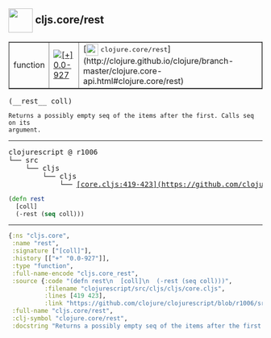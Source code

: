 ## <img width="48px" valign="middle" src="http://i.imgur.com/Hi20huC.png"> cljs.core/rest

 <table border="1">
<tr>
<td>function</td>
<td><a href="https://github.com/cljsinfo/api-refs/tree/0.0-927"><img valign="middle" alt="[+] 0.0-927" src="https://img.shields.io/badge/+-0.0--927-lightgrey.svg"></a> </td>
<td>
[<img height="24px" valign="middle" src="http://i.imgur.com/1GjPKvB.png"> <samp>clojure.core/rest</samp>](http://clojure.github.io/clojure/branch-master/clojure.core-api.html#clojure.core/rest)
</td>
</tr>
</table>

 <samp>
(__rest__ coll)<br>
</samp>

```
Returns a possibly empty seq of the items after the first. Calls seq on its
argument.
```

---

 <pre>
clojurescript @ r1006
└── src
    └── cljs
        └── cljs
            └── <ins>[core.cljs:419-423](https://github.com/clojure/clojurescript/blob/r1006/src/cljs/cljs/core.cljs#L419-L423)</ins>
</pre>

```clj
(defn rest
  [coll]
  (-rest (seq coll)))
```


---

```clj
{:ns "cljs.core",
 :name "rest",
 :signature ["[coll]"],
 :history [["+" "0.0-927"]],
 :type "function",
 :full-name-encode "cljs.core_rest",
 :source {:code "(defn rest\n  [coll]\n  (-rest (seq coll)))",
          :filename "clojurescript/src/cljs/cljs/core.cljs",
          :lines [419 423],
          :link "https://github.com/clojure/clojurescript/blob/r1006/src/cljs/cljs/core.cljs#L419-L423"},
 :full-name "cljs.core/rest",
 :clj-symbol "clojure.core/rest",
 :docstring "Returns a possibly empty seq of the items after the first. Calls seq on its\nargument."}

```
